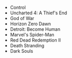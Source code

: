- Control
- Uncharted 4: A Thief's End
- God of War
- Horizon Zero Dawn
- Detroit: Become Human
- Marvel's Spider-Man
- Red Dead Redemption II
- Death Stranding
- Dark Souls